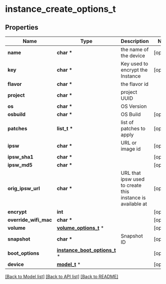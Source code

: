 # instance_create_options_t

## Properties
Name | Type | Description | Notes
------------ | ------------- | ------------- | -------------
**name** | **char \*** | the name of the device | [optional] 
**key** | **char \*** | Key used to encrypt the Instance | [optional] 
**flavor** | **char \*** | the flavor id | 
**project** | **char \*** | project UUID | 
**os** | **char \*** | OS Version | 
**osbuild** | **char \*** | OS Build | [optional] 
**patches** | **list_t \*** | list of patches to apply | [optional] 
**ipsw** | **char \*** | URL or image id | [optional] 
**ipsw_sha1** | **char \*** |  | [optional] 
**ipsw_md5** | **char \*** |  | [optional] 
**orig_ipsw_url** | **char \*** | URL that ipsw used to create this instance is available at | [optional] 
**encrypt** | **int** |  | [optional] 
**override_wifi_mac** | **char \*** |  | [optional] 
**volume** | [**volume_options_t**](volume_options.md) \* |  | [optional] 
**snapshot** | **char \*** | Snapshot ID | [optional] 
**boot_options** | [**instance_boot_options_t**](instance_boot_options.md) \* |  | [optional] 
**device** | [**model_t**](model.md) \* |  | [optional] 

[[Back to Model list]](../README.md#documentation-for-models) [[Back to API list]](../README.md#documentation-for-api-endpoints) [[Back to README]](../README.md)


